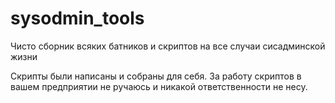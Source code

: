 # sysodmin_tools
Чисто сборник всяких батников и скриптов на все случаи сисадминской жизни

Скрипты были написаны и собраны для себя. За работу скриптов в вашем предприятии не ручаюсь и никакой ответственности не несу.
